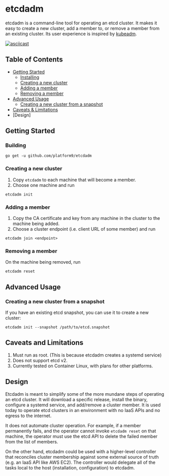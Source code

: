 etcdadm
=======

etcdadm is a command-line tool for operating an etcd cluster. It makes it easy to create a new cluster, add a member to, or remove a member from an existing cluster. Its user experience is inspired by [kubeadm](https://kubernetes.io/docs/reference/setup-tools/kubeadm/).

[![asciicast](https://asciinema.org/a/Ham0ZE4YobtgfJTvcfn1SKfZN.png)](https://asciinema.org/a/Ham0ZE4YobtgfJTvcfn1SKfZN)

## Table of Contents

  - [Getting Started](#getting-started)
    - [Installing](#installing)
    - [Creating a new cluster](#creating-a-new-cluster)
    - [Adding a member](#adding-a-member)
    - [Removing a member](#removing-a-member)
  - [Advanced Usage](#advanced-usage)
    - [Creating a new cluster from a snapshot](#creating-a-new-cluster-from-a-snapshot)
  - [Caveats & Limitations](#caveats--limitations)
  - [Design]

## Getting Started

### Building

```
go get -u github.com/platform9/etcdadm
```

### Creating a new cluster

1. Copy `etcdadm` to each machine that will become a member.
2. Choose one machine and run

```
etcdadm init
```

### Adding a member

1. Copy the CA certificate and key from any machine in the cluster to the machine being added.
2. Choose a cluster endpoint (i.e. client URL of some member) and run

```
etcdadm join <endpoint>
```

### Removing a member

On the machine being removed, run

```
etcdadm reset
```

## Advanced Usage

### Creating a new cluster from a snapshot

If you have an existing etcd snapshot, you can use it to create a new cluster:

```
etcdadm init --snapshot /path/to/etcd.snapshot
```

## Caveats and Limitations

1. Must run as root. (This is because etcdadm creates a systemd service)
2. Does not support etcd v2.
3. Currently tested on Container Linux, with plans for other platforms.

## Design

Etcdadm is meant to simplify some of the more mundane steps of operating an etcd cluster. It will download a specific release, install the binary, configure a systemd service, and add/remove a cluster member. It is used today to operate etcd clusters in an environment with no IaaS APIs and no egress to the internet.

It does not automate cluster operation. For example, if a member permanently fails, and the operator cannot invoke `etcdadm reset` on that machine, the operator must use the etcd API to delete the failed member from the list of members.

On the other hand, etcdadm could be used with a higher-level controller that reconciles cluster membership against some external source of truth (e.g. an IaaS API like AWS EC2). The controller would delegate all of the tasks local to the host (installation, configuration) to etcdadm.